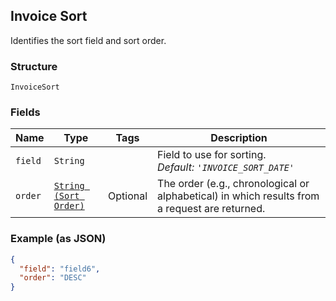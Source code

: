 ## Invoice Sort

Identifies the  sort field and sort order.

### Structure

`InvoiceSort`

### Fields

| Name | Type | Tags | Description |
|  --- | --- | --- | --- |
| `field` | `String` |  | Field to use for sorting.<br>*Default: `'INVOICE_SORT_DATE'`* |
| `order` | [`String (Sort Order)`](/doc/models/sort-order.md) | Optional | The order (e.g., chronological or alphabetical) in which results from a request are returned. |

### Example (as JSON)

```json
{
  "field": "field6",
  "order": "DESC"
}
```

